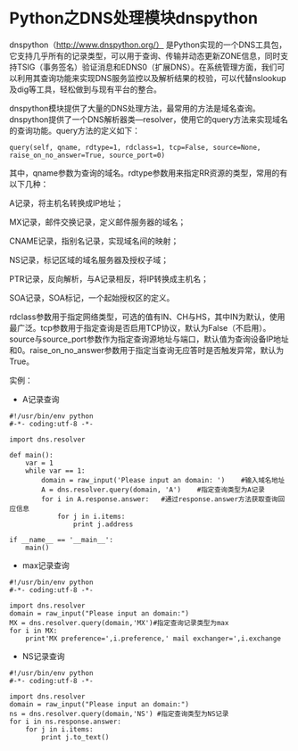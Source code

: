 # Python之DNS处理模块dnspython

dnspython（http://www.dnspython.org/） 是Python实现的一个DNS工具包，它支持几乎所有的记录类型，可以用于查询、传输并动态更新ZONE信息，同时支持TSIG（事务签名）验证消息和EDNS0（扩展DNS）。在系统管理方面，我们可以利用其查询功能来实现DNS服务监控以及解析结果的校验，可以代替nslookup及dig等工具，轻松做到与现有平台的整合。

dnspython模块提供了大量的DNS处理方法，最常用的方法是域名查询。dnspython提供了一个DNS解析器类—resolver，使用它的query方法来实现域名的查询功能。query方法的定义如下：
 
```
query(self, qname, rdtype=1, rdclass=1, tcp=False, source=None, raise_on_no_answer=True, source_port=0) 

```

其中，qname参数为查询的域名。rdtype参数用来指定RR资源的类型，常用的有以下几种：

A记录，将主机名转换成IP地址；

MX记录，邮件交换记录，定义邮件服务器的域名；

CNAME记录，指别名记录，实现域名间的映射；

NS记录，标记区域的域名服务器及授权子域；

PTR记录，反向解析，与A记录相反，将IP转换成主机名；

SOA记录，SOA标记，一个起始授权区的定义。

rdclass参数用于指定网络类型，可选的值有IN、CH与HS，其中IN为默认，使用最广泛。tcp参数用于指定查询是否启用TCP协议，默认为False（不启用）。source与source_port参数作为指定查询源地址与端口，默认值为查询设备IP地址和0。raise_on_no_answer参数用于指定当查询无应答时是否触发异常，默认为True。

实例：

* A记录查询

```
#!/usr/bin/env python
#-*- coding:utf-8 -*-

import dns.resolver

def main():
    var = 1
    while var == 1:
        domain = raw_input('Please input an domain: ')    #输入域名地址
        A = dns.resolver.query(domain, 'A')    #指定查询类型为A记录
        for i in A.response.answer:   #通过response.answer方法获取查询回应信息
            for j in i.items:
                print j.address

if __name__ == '__main__':
    main()
```

* max记录查询

```
#!/usr/bin/env python
#-*- coding:utf-8 -*-

import dns.resolver
domain = raw_input("Please input an domain:")
MX = dns.resolver.query(domain,'MX')#指定查询记录类型为max
for i in MX:
    print'MX preference=',i.preference,' mail exchanger=',i.exchange

```

* NS记录查询

```
#!/usr/bin/env python
#-*- coding:utf-8 -*-

import dns.resolver
domain = raw_input("Please input an domain:")
ns = dns.resolver.query(domain,'NS') #指定查询类型为NS记录
for i in ns.response.answer:
    for j in i.items:
        print j.to_text()

```





